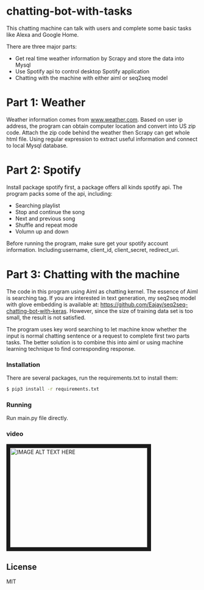 # chatting-bot-with-tasks
This chatting machine can talk with users and complete some basic tasks like Alexa and Google Home. 

There are three major parts: 
  - Get real time weather information by Scrapy and store the data into Mysql
  - Use Spotify api to control desktop Spotify application
  - Chatting with the machine with either aiml or seq2seq model

# Part 1: Weather
Weather information comes from www.weather.com. Based on user ip address, the program can obtain computer location and convert into US zip code. Attach the zip code behind the weather then Scrapy can get whole html file. Using regular expression to extract useful information and connect to local Mysql database.

# Part 2: Spotify
Install package spotify first, a package offers all kinds spotify api. The program packs some of the api, including:

  - Searching playlist
  - Stop and continue the song
  - Next and previous song
  - Shuffle and repeat mode
  - Volumn up and down

Before running the program, make sure get your spotify account information. Including:username, client_id, client_secret, redirect_uri.

# Part 3: Chatting with the machine
The code in this program using Aiml as chatting kernel. The essence of Aiml is searching tag. If you are interested in text generation, my seq2seq model with glove embedding is available at: https://github.com/Eajay/seq2seq-chatting-bot-with-keras. However, since the size of training data set is too small, the result is not satisfied.

The program uses key word searching to let machine know whether the input is normal chatting sentence or a request to complete first two parts tasks. The better solution is to combine this into aiml or using machine learning technique to find corresponding response.

### Installation

There are several packages, run the requirements.txt to install them:

```sh
$ pip3 install -r requirements.txt
```

### Running

Run main.py file directly.

### video
<a href="http://www.youtube.com/watch?feature=player_embedded&v=CI7m7vXpev4" target="_blank"><img src="http://img.youtube.com/vi/CI7m7vXpev4/0.jpg" alt="IMAGE ALT TEXT HERE" width="360" height="260" border="10" /></a>


License
----

MIT
